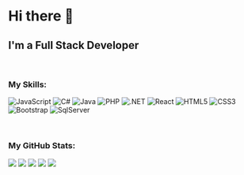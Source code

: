 ### <h1> Hi there 👋 </h1>

I'm a Full Stack Developer
--------------------------------

<br />

### My Skills:
<p align="left">
  <img src="https://img.shields.io/badge/javascript-%23323330.svg?style=for-the-badge&logo=javascript&logoColor=%23F7DF1E" alt="JavaScript" />
  <img src="https://img.shields.io/badge/c%23-%23239120.svg?style=for-the-badge&logo=csharp&logoColor=white" alt="C#" />
  <img src="https://img.shields.io/badge/java-%23ED8B00.svg?style=for-the-badge&logo=openjdk&logoColor=white" alt="Java" />
  <img src="https://img.shields.io/badge/php-%23777BB4.svg?style=for-the-badge&logo=php&logoColor=white" alt="PHP" />
  <img src="https://img.shields.io/badge/.NET-5C2D91?style=for-the-badge&logo=.net&logoColor=white" alt=".NET" />
  <img src="https://img.shields.io/badge/react-%2320232a.svg?style=for-the-badge&logo=react&logoColor=%2361DAFB" alt="React" />
  <img src="https://img.shields.io/badge/html5-%23E34F26.svg?style=for-the-badge&logo=html5&logoColor=white" alt="HTML5" />
  <img src="https://img.shields.io/badge/css3-%231572B6.svg?style=for-the-badge&logo=css3&logoColor=white" alt="CSS3" />
  <img src="https://img.shields.io/badge/Bootstrap-563D7C?style=for-the-badge&logo=bootstrap&logoColor=white" alt="Bootstrap" />
  <img src="https://img.shields.io/badge/Microsoft%20SQL%20Server-CC2927?style=for-the-badge&logo=microsoft%20sql%20server&logoColor=white" alt="SqlServer" />
</p>

<br />

### My GitHub Stats:
![](http://github-profile-summary-cards.vercel.app/api/cards/profile-details?username=bacaj5&theme=vision_friendly_dark)
![](http://github-profile-summary-cards.vercel.app/api/cards/repos-per-language?username=bacaj5&theme=vision_friendly_dark)
![](http://github-profile-summary-cards.vercel.app/api/cards/most-commit-language?username=bacaj5&theme=vision_friendly_dark)
![](http://github-profile-summary-cards.vercel.app/api/cards/stats?username=bacaj5&theme=vision_friendly_dark)
![](http://github-profile-summary-cards.vercel.app/api/cards/productive-time?username=bacaj5&theme=vision_friendly_dark&utcOffset=8)




